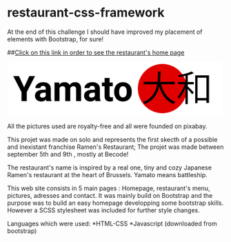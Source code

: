# restaurant-css-framework
At the end of this challenge I should have improved my placement of elements with Bootstrap, for sure!

##[Click on this link in order to see the restaurant's home page](https://artedsolis.github.io/restaurant-css-framework/)
 



![Restaurant's Logo](https://github.com/artedsolis/restaurant-css-framework/blob/master/assets/img/logo.png)


All the pictures used are royalty-free and all were founded on pixabay.

This projet was made on solo and represents the first skecth of a possible and inexistant franchise Ramen's Restaurant;
The projet was made between september 5th and 9th , mostly at Becode! 

The restaurant's name is inspired by a real one, tiny and cozy Japanese Ramen's restaurant at the heart of Brussels. Yamato means battleship. 

This web site consists in 5 main pages : Homepage, restaurant's menu, pictures, adresses and contact. It was mainly build on Bootstrap and the purpose was to build an easy homepage developping some bootstrap skills. However a SCSS stylesheet was included for further style changes. 

Languages which were used: *HTML-CSS
                           *Javascript (downloaded from bootstrap)
